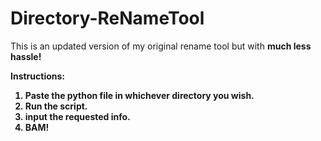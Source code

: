 # Directory-ReNameTool
This is an updated version of my original rename tool but with <b>much less hassle!<b>

<b>  Instructions:<b>
1. Paste the python file in whichever directory you wish. 
2. Run the script. 
3. input the requested info.
4. BAM!
